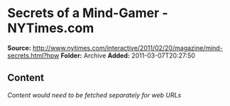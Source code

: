 # Secrets of a Mind-Gamer - NYTimes.com

**Source:** http://www.nytimes.com/interactive/2011/02/20/magazine/mind-secrets.html?hpw
**Folder:** Archive
**Added:** 2011-03-07T20:27:50




## Content
*Content would need to be fetched separately for web URLs*
